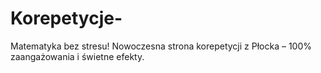 # Korepetycje-
Matematyka bez stresu! Nowoczesna strona korepetycji z Płocka – 100% zaangażowania i świetne efekty.
